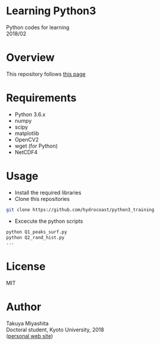 # Learning Python3
Python codes for learning   
2018/02   

# Overview
This repository follows [this page](http://hydrocoast.jp/index.php?Python)

# Requirements
- Python 3.6.x
- numpy
- scipy
- matplotlib
- OpenCV2
- wget (for Python)
- NetCDF4

# Usage
- Install the required libraries
- Clone this repositories
```bash
git clone https://github.com/hydrocoast/python3_training
```
- Excecute the python scripts
```bash
python Q1_peaks_surf.py
python Q2_rand_hist.py
...
```

# License
MIT  

# Author
Takuya Miyashita   
Doctoral student, Kyoto University, 2018   
([personal web site](http://hydrocoast.jp)) 
